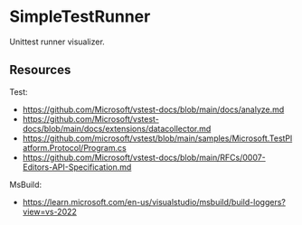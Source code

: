 # SimpleTestRunner

Unittest runner visualizer.

## Resources
Test:
- https://github.com/Microsoft/vstest-docs/blob/main/docs/analyze.md
- https://github.com/Microsoft/vstest-docs/blob/main/docs/extensions/datacollector.md
- https://github.com/microsoft/vstest/blob/main/samples/Microsoft.TestPlatform.Protocol/Program.cs
- https://github.com/Microsoft/vstest-docs/blob/main/RFCs/0007-Editors-API-Specification.md

MsBuild:
- https://learn.microsoft.com/en-us/visualstudio/msbuild/build-loggers?view=vs-2022 
